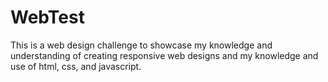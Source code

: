 # WebTest
This is a web design challenge to showcase my knowledge and understanding of creating responsive web designs and my knowledge and use of html, css, and javascript.
